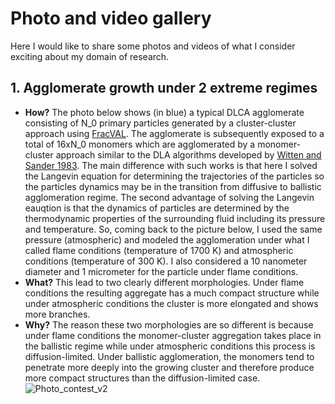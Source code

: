# Photo and video gallery

Here I would like to share some photos and videos of what I consider exciting about my domain of research.

## 1. Agglomerate growth under 2 extreme regimes

* **How?** The photo below shows (in blue) a typical DLCA agglomerate consisting of N_0 primary particles generated by a cluster-cluster approach using [FracVAL](https://josecmoranc.github.io/numerical-codes.html). The agglomerate is subsequently exposed to a total of 16xN_0 monomers which are agglomerated by a monomer-cluster approach similar to the DLA algorithms developed by [Witten and Sander 1983](https://journals.aps.org/prb/abstract/10.1103/PhysRevB.27.5686). The main difference with such works is that here I solved the Langevin equation for determining the trajectories of the particles so the particles dynamics may be in the transition from diffusive to ballistic agglomeration regime. The second advantage of solving the Langevin eauqtion is that the dynamics of particles are determined by the thermodynamic properties of the surrounding fluid including its pressure and temperature. So, coming back to the picture below, I used the same pressure (atmospheric) and modeled the agglomeration under what I called flame conditions (temperature of 1700 K) and atmospheric conditions (temperature of 300 K). I also considered a 10 nanometer diameter and 1 micrometer for the particle under flame conditions. 
* **What?** This lead to two clearly different morphologies. Under flame conditions the resulting aggregate has a much compact structure while under atmospheric conditions the cluster is more elongated and shows more branches.
* **Why?** The reason these two morphologies are so different is because under flame conditions the monomer-cluster aggregation takes place in the ballistic regime while under atmospheric conditions this process is diffusion-limited. Under ballistic agglomeration, the monomers tend to penetrate more deeply into the growing cluster and therefore produce more compact structures than the diffusion-limited case.
![Photo_contest_v2](https://user-images.githubusercontent.com/62391931/235393056-f79afed8-24ba-45de-a268-67b610d14302.jpg)
